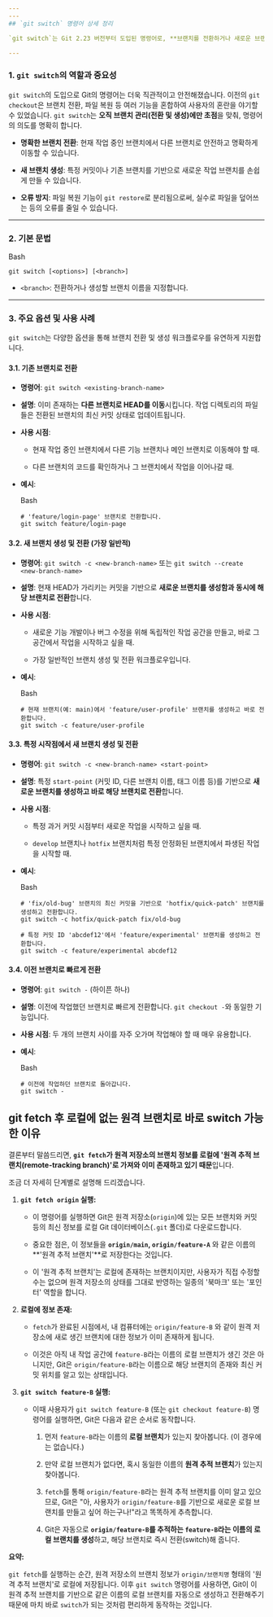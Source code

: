 ```yaml
---
---
## `git switch` 명령어 상세 정리

`git switch`는 Git 2.23 버전부터 도입된 명령어로, **브랜치를 전환하거나 새로운 브랜치를 생성하는 데 특화되어 사용**됩니다. 이 명령어는 기존 `git checkout`이 담당하던 브랜치 관련 기능을 대체하며, `git restore`와 함께 Git 명령어의 역할을 명확히 하는 데 기여했습니다.

---
```


### 1. `git switch`의 역할과 중요성

`git switch`의 도입으로 Git의 명령어는 더욱 직관적이고 안전해졌습니다. 이전의 `git checkout`은 브랜치 전환, 파일 복원 등 여러 기능을 혼합하여 사용자의 혼란을 야기할 수 있었습니다. `git switch`는 **오직 브랜치 관리(전환 및 생성)에만 초점**을 맞춰, 명령어의 의도를 명확히 합니다.

- **명확한 브랜치 전환**: 현재 작업 중인 브랜치에서 다른 브랜치로 안전하고 명확하게 이동할 수 있습니다.
    
- **새 브랜치 생성**: 특정 커밋이나 기존 브랜치를 기반으로 새로운 작업 브랜치를 손쉽게 만들 수 있습니다.
    
- **오류 방지**: 파일 복원 기능이 `git restore`로 분리됨으로써, 실수로 파일을 덮어쓰는 등의 오류를 줄일 수 있습니다.
    

---

### 2. 기본 문법

Bash

```
git switch [<options>] [<branch>]
```

- `<branch>`: 전환하거나 생성할 브랜치 이름을 지정합니다.
    

---

### 3. 주요 옵션 및 사용 사례

`git switch`는 다양한 옵션을 통해 브랜치 전환 및 생성 워크플로우를 유연하게 지원합니다.

#### 3.1. 기존 브랜치로 전환

- **명령어**: `git switch <existing-branch-name>`
    
- **설명**: 이미 존재하는 **다른 브랜치로 HEAD를 이동**시킵니다. 작업 디렉토리의 파일들은 전환된 브랜치의 최신 커밋 상태로 업데이트됩니다.
    
- **사용 시점**:
    
    - 현재 작업 중인 브랜치에서 다른 기능 브랜치나 메인 브랜치로 이동해야 할 때.
        
    - 다른 브랜치의 코드를 확인하거나 그 브랜치에서 작업을 이어나갈 때.
        
- **예시**:
    
    Bash
    
    ```
    # 'feature/login-page' 브랜치로 전환합니다.
    git switch feature/login-page
    ```
    

#### 3.2. 새 브랜치 생성 및 전환 (가장 일반적)

- **명령어**: `git switch -c <new-branch-name>` 또는 `git switch --create <new-branch-name>`
    
- **설명**: 현재 HEAD가 가리키는 커밋을 기반으로 **새로운 브랜치를 생성함과 동시에 해당 브랜치로 전환**합니다.
    
- **사용 시점**:
    
    - 새로운 기능 개발이나 버그 수정을 위해 독립적인 작업 공간을 만들고, 바로 그 공간에서 작업을 시작하고 싶을 때.
        
    - 가장 일반적인 브랜치 생성 및 전환 워크플로우입니다.
        
- **예시**:
    
    Bash
    
    ```
    # 현재 브랜치(예: main)에서 'feature/user-profile' 브랜치를 생성하고 바로 전환합니다.
    git switch -c feature/user-profile
    ```
    

#### 3.3. 특정 시작점에서 새 브랜치 생성 및 전환

- **명령어**: `git switch -c <new-branch-name> <start-point>`
    
- **설명**: 특정 `start-point` (커밋 ID, 다른 브랜치 이름, 태그 이름 등)를 기반으로 **새로운 브랜치를 생성하고 바로 해당 브랜치로 전환**합니다.
    
- **사용 시점**:
    
    - 특정 과거 커밋 시점부터 새로운 작업을 시작하고 싶을 때.
        
    - `develop` 브랜치나 `hotfix` 브랜치처럼 특정 안정화된 브랜치에서 파생된 작업을 시작할 때.
        
- **예시**:
    
    Bash
    
    ```
    # 'fix/old-bug' 브랜치의 최신 커밋을 기반으로 'hotfix/quick-patch' 브랜치를 생성하고 전환합니다.
    git switch -c hotfix/quick-patch fix/old-bug
    
    # 특정 커밋 ID 'abcdef12'에서 'feature/experimental' 브랜치를 생성하고 전환합니다.
    git switch -c feature/experimental abcdef12
    ```
    

#### 3.4. 이전 브랜치로 빠르게 전환

- **명령어**: `git switch -` (하이픈 하나)
    
- **설명**: 이전에 작업했던 브랜치로 빠르게 전환합니다. `git checkout -`와 동일한 기능입니다.
    
- **사용 시점**: 두 개의 브랜치 사이를 자주 오가며 작업해야 할 때 매우 유용합니다.
    
- **예시**:
    
    Bash
    
    ```
    # 이전에 작업하던 브랜치로 돌아갑니다.
    git switch -
    ```


## git fetch 후 로컬에 없는 원격 브랜치로 바로 switch 가능한 이유

결론부터 말씀드리면, **`git fetch`가 원격 저장소의 브랜치 정보를 로컬에 '원격 추적 브랜치(remote-tracking branch)'로 가져와 이미 존재하고 있기 때문**입니다.

조금 더 자세히 단계별로 설명해 드리겠습니다.

1. **`git fetch origin` 실행:**
    
    - 이 명령어를 실행하면 Git은 원격 저장소(`origin`)에 있는 모든 브랜치와 커밋 등의 최신 정보를 로컬 Git 데이터베이스(`.git` 폴더)로 다운로드합니다.
        
    - 중요한 점은, 이 정보들을 **`origin/main`, `origin/feature-A`** 와 같은 이름의 **'원격 추적 브랜치'**로 저장한다는 것입니다.
        
    - 이 '원격 추적 브랜치'는 로컬에 존재하는 브랜치이지만, 사용자가 직접 수정할 수는 없으며 원격 저장소의 상태를 그대로 반영하는 일종의 '북마크' 또는 '포인터' 역할을 합니다.
        
2. **로컬에 정보 존재:**
    
    - `fetch`가 완료된 시점에서, 내 컴퓨터에는 `origin/feature-B` 와 같이 원격 저장소에 새로 생긴 브랜치에 대한 정보가 이미 존재하게 됩니다.
        
    - 이것은 아직 내 작업 공간에 `feature-B`라는 이름의 로컬 브랜치가 생긴 것은 아니지만, Git은 `origin/feature-B`라는 이름으로 해당 브랜치의 존재와 최신 커밋 위치를 알고 있는 상태입니다.
        
3. **`git switch feature-B` 실행:**
    
    - 이때 사용자가 `git switch feature-B` (또는 `git checkout feature-B`) 명령어를 실행하면, Git은 다음과 같은 순서로 동작합니다.
        
        1. 먼저 `feature-B`라는 이름의 **로컬 브랜치**가 있는지 찾아봅니다. (이 경우에는 없습니다.)
            
        2. 만약 로컬 브랜치가 없다면, 혹시 동일한 이름의 **원격 추적 브랜치**가 있는지 찾아봅니다.
            
        3. `fetch`를 통해 `origin/feature-B`라는 원격 추적 브랜치를 이미 알고 있으므로, Git은 "아, 사용자가 `origin/feature-B`를 기반으로 새로운 로컬 브랜치를 만들고 싶어 하는구나!"라고 똑똑하게 추측합니다.
            
        4. Git은 자동으로 **`origin/feature-B`를 추적하는 `feature-B`라는 이름의 로컬 브랜치를 생성**하고, 해당 브랜치로 즉시 전환(switch)해 줍니다.
            

**요약:**

`git fetch`를 실행하는 순간, 원격 저장소의 브랜치 정보가 `origin/브랜치명` 형태의 '원격 추적 브랜치'로 로컬에 저장됩니다. 이후 `git switch` 명령어를 사용하면, Git이 이 원격 추적 브랜치를 기반으로 같은 이름의 로컬 브랜치를 자동으로 생성하고 전환해주기 때문에 마치 바로 `switch`가 되는 것처럼 편리하게 동작하는 것입니다.
